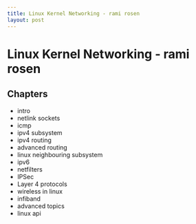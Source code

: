 ```yaml
---
title: Linux Kernel Networking - rami rosen
layout: post
---
```

    
# Linux Kernel Networking - rami rosen

## Chapters 
* intro 
* netlink sockets 
* icmp 
* ipv4 subsystem 
* ipv4 routing 
* advanced routing 
* linux neighbouring subsystem 
* ipv6 
* netfilters 
* IPSec 
* Layer 4 protocols 
* wireless in linux 
* infiband 
* advanced topics 
* linux api 
